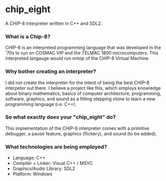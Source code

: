 # chip_eight
A CHIP-8 interpreter written in C++ and SDL2.

### What is a Chip-8?
CHIP-8 is an interpreted programming language that was developed in the '70s to run on COSMAC VIP and the TELMAC 1800 microcomputers. This interpreted langauge would run ontop of the CHIP-8 Virtual Machine.

### Why bother creating an interpreter?
I did not create the interpreter for the intent of being the best CHIP-8 interpeter out there. I believe a project like this, which employs knowledge about binary mathematics, basics of computer architecture, programming, software, graphics, and sound as a fitting stepping stone to learn a new programming language (i.e. C++).

### So what exactly does your "chip_eight" do?
This implementation of the CHIP-8 interpreter comes with a primitive debugger, a pause feature, graphics (flickery), and sound (to be added). 

### What technologies are being employed?
* Language: C++
* Compiler + Linker: Visual C++ / MSVC
* Graphics/Audio Library: SDL2
* Platform: Windows
